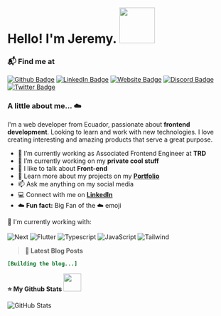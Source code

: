 # Hello! I'm Jeremy. <img height="80px" src="https://em-content.zobj.net/source/microsoft-teams/337/waving-hand_1f44b.png">

### 📬  Find me at
[![Github Badge](https://img.shields.io/badge/Github-000000?style=for-the-badge&logo=github&logoColor=white)](https://github.com/JeremyDevCode/) [![LinkedIn Badge](https://img.shields.io/badge/-Linkedin-blue?style=for-the-badge&logo=linkedin&logoColor=white&link=https://www.linkedin.com/in/jeremydeveloper/)](https://www.linkedin.com/in/jeremydeveloper/) [![Website Badge](https://img.shields.io/badge/-Website-ffb200?style=for-the-badge&logo=google-chrome&logoColor=white&link=https://jeremyportfolio.vercel.app)](https://jeremyportfolio.vercel.app) [![Discord Badge](https://img.shields.io/badge/-Discord-5865F2?style=for-the-badge&logo=discord&logoColor=white&link=https://discord.com/users/252186674174492672)](https://discord.com/users/252186674174492672) [![Twitter Badge](https://img.shields.io/badge/-Twitter-1ca0f1?style=for-the-badge&logo=Twitter&logoColor=white&link=ttps://twitter.com/jeremyjsx)](https://twitter.com/jeremyjsx)
### A little about me... :cloud:
 I'm a web developer from Ecuador, passionate about **frontend development**. Looking to learn and work with new technologies. I love creating interesting and amazing products that serve a great purpose.

-   💼  I’m currently working as Associated Frontend Engineer at **TRD**
-   🌱  I’m currently working on my **private cool stuff**
-   💬  I like to talk about  **Front-end**
-   📖  Learn more about my projects on my  **[Portfolio](https://jeremyportfolio.vercel.app/)**
-   📫  Ask me anything on my social media
-   💻  Connect with me on  **[LinkedIn](https://www.linkedin.com/in/jeremydeveloper/ "Jeremy Mosquera LinkedIn")**
- :cloud: **Fun fact:** Big Fan of the  :cloud:  emoji
 
 :page_with_curl: I'm currently working with:
<br><br>![Next](https://img.shields.io/badge/NextJS-000000?style=for-the-badge&logo=nextdotjs&logoColor=white) ![Flutter](https://img.shields.io/badge/-ReactJs-61DAFB?logo=react&logoColor=white&style=for-the-badge)   ![Typescript](https://img.shields.io/badge/Typescript-3178c6?style=for-the-badge&logo=typescript&logoColor=white) ![JavaScript](https://img.shields.io/badge/javascript-%23323330.svg?style=for-the-badge&logo=javascript&logoColor=%23F7DF1E)   ![Tailwind](https://img.shields.io/badge/Tailwind-38B2AC?style=for-the-badge&logo=tailwind-css&logoColor=white)

 > **📝  Latest Blog Posts** 
 ```ini
[Building the blog...]
 ```
 **⭐  My Github Stats** <img height="40px" src="https://github.com/images/mona-whisper.gif">
 
![GitHub Stats](https://github-readme-stats.vercel.app/api?username=jeremydevcode&show_icons=true&theme=dark)
